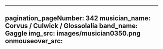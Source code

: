 ------
pagination_pageNumber: 342
musician_name: Corvus / Culwick / Glossolalia
band_name: Gaggle
img_src: images/musician0350.png
onmouseover_src: 
------